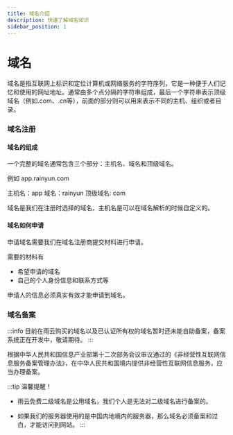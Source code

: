 ```yaml
---
title: 域名介绍
description: 快速了解域名知识
sidebar_position: 1
---
```


# 域名

  域名是指互联网上标识和定位计算机或网络服务的字符序列，它是一种便于人们记忆和使用的网址地址。通常由多个点分隔的字符串组成，最后一个字符串表示顶级域名（例如.com、.cn等），前面的部分则可以用来表示不同的主机、组织或者目录。



### 域名注册


#### 域名的组成
 一个完整的域名通常包含三个部分：主机名、域名和顶级域名。

  例如  app.rainyun.com
  
 主机名：app   域名：rainyun  顶级域名: com

域名是我们在注册时选择的域名，主机名是可以在域名解析的时候自定义的。

#### 域名如何申请

申请域名需要我们在域名注册商提交材料进行申请。

需要的材料有 

- 希望申请的域名 
- 自己的个人身份信息和联系方式等

申请人的信息必须真实有效才能申请到域名。

### 域名备案

:::info
目前在雨云购买的域名以及已认证所有权的域名暂时还未能自助备案，备案系统正在开发中，敬请期待。
:::


根据中华人民共和国信息产业部第十二次部务会议审议通过的《非经营性互联网信息服务备案管理办法》，在中华人民共和国境内提供非经营性互联网信息服务，应当办理备案。

:::tip
温馨提醒！ 

- 雨云免费二级域名是公用域名，我们个人是无法对二级域名进行备案的。

- 如果我们的服务器使用的是中国内地境内的服务器，那么域名必须备案和过白，才能访问到网站。
:::